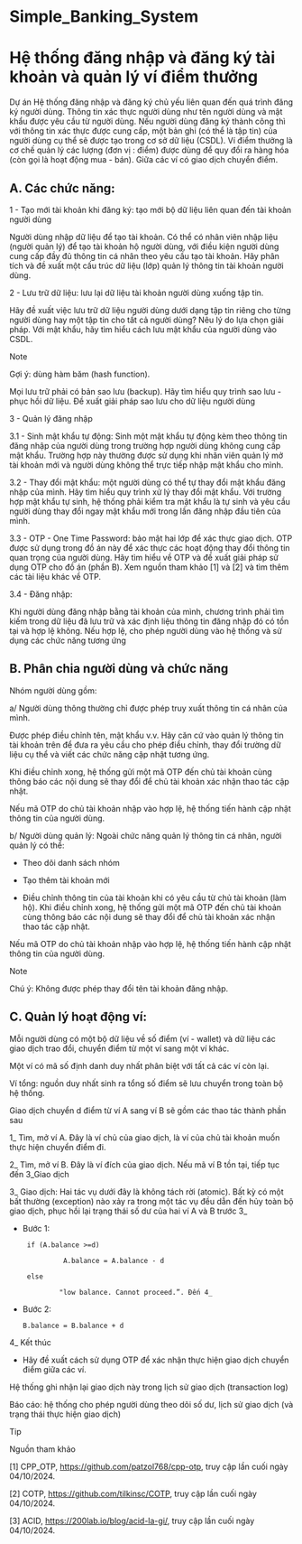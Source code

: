 # Simple_Banking_System

# Hệ thống đăng nhập và đăng ký tài khoản và quản lý ví điểm thưởng
 

Dự án Hệ thống đăng nhập và đăng ký chủ yếu liên quan đến quá trình đăng ký người dùng. Thông tin xác thực người dùng như tên người dùng và mật khẩu được yêu cầu từ người dùng. Nếu người dùng đăng ký thành công thì với thông tin xác thực được cung cấp, một bản ghi (có thể là tập tin) của người dùng cụ thể sẽ được tạo trong cơ sở dữ liệu (CSDL).
Ví điểm thưởng là cơ chế quản lý các lượng (đơn vị : điểm) được dùng để quy đổi ra hàng hóa (còn gọi là hoạt động mua - bán). Giữa các ví có giao dịch chuyển điểm.
 
## A. Các chức năng:

1 - Tạo mới tài khoản khi đăng ký: tạo mới bộ dữ liệu liên quan đến tài khoản người dùng

Người dùng nhập dữ liệu để tạo tài khoản. 
Có thể có nhân viên nhập liệu (người quản lý) để tạo tài khoản hộ người dùng, với điều kiện người dùng cung cấp đầy đủ thông tin cá nhân theo yêu cầu tạo tài khoản.
Hãy phân tích và đề xuất một cấu trúc dữ liệu (lớp) quản lý thông tin tài khoản người dùng.


2 - Lưu trữ dữ liệu: lưu lại dữ liệu tài khoản người dùng xuống tập tin.

Hãy đề xuất việc lưu trữ dữ liệu người dùng dưới dạng tập tin riêng cho từng người dùng hay một tập tin cho tất cả người dùng? Nêu lý do lựa chọn giải pháp.
Với mật khẩu, hãy tìm hiểu cách lưu mật khẩu của người dùng vào CSDL. 
  > [!NOTE]
  > Gợi ý: dùng hàm băm (hash function).

Mọi lưu trữ phải có bản sao lưu (backup). Hãy tìm hiểu quy trình sao lưu - phục hồi dữ liệu. Đề xuất giải pháp sao lưu cho dữ liệu người dùng


3 - Quản lý đăng nhập

 3.1 - Sinh mật khẩu tự động: 
 Sinh một mật khẩu tự động kèm theo thông tin đăng nhập của người dùng trong trường hợp người dùng không cung cấp mật khẩu. 
 Trường hợp này thường được sử dụng khi nhân viên quản lý mở tài khoản mới và người dùng không thể trực tiếp nhập mật khẩu cho mình.

 

 3.2 - Thay đổi mật khẩu: một người dùng có thể tự thay đổi mật khẩu đăng nhập của mình.
Hãy tìm hiểu quy trình xử lý thay đổi mật khẩu.
Với trường hợp mật khẩu tự sinh, hệ thống phải kiểm tra mật khẩu là tự sinh và yêu cầu người dùng thay đổi ngay mật khẩu mới trong lần đăng nhập đầu tiên của mình.


 3.3 - OTP - One Time Password: bảo mật hai lớp để xác thực giao dịch.
    OTP được sử dụng trong đồ án này để xác thực các hoạt động thay đổi thông tin quan trọng của người dùng.
    Hãy tìm hiểu về OTP và đề xuất giải pháp sử dụng OTP cho đồ án (phần B). Xem nguồn tham khảo [1] và [2] và tìm thêm các tài liệu khác về OTP.


 3.4 - Đăng nhập:  
    
Khi người dùng đăng nhập bằng tài khoản của mình, chương trình phải tìm kiếm trong dữ liệu đã lưu trữ và xác định liệu thông tin đăng nhập đó có tồn tại và hợp lệ không. Nếu hợp lệ, cho phép người dùng vào hệ thống và sử dụng các chức năng tương ứng

## B. Phân chia người dùng và chức năng

Nhóm người dùng gồm: 

a/ Người dùng thông thường chỉ được phép truy xuất thông tin cá nhân của mình. 

Được phép điều chỉnh tên, mật khẩu v.v. Hãy căn cứ vào quản lý thông tin tài khoản trên để đưa ra yêu cầu cho phép điều chỉnh, thay đổi trường dữ liệu cụ thể và viết các chức năng cập nhật tương ứng.

 

Khi điều chỉnh xong, hệ thống gửi một mã OTP đến chủ tài khoản cùng thông báo các nội dung sẽ thay đổi để chủ tài khoản xác nhận thao tác cập nhật.

Nếu mã OTP do chủ tài khoản nhập vào hợp lệ, hệ thống tiến hành cập nhật thông tin của người dùng.

 

b/ Người dùng quản lý: Ngoài chức năng quản lý thông tin cá nhân, người quản lý có thể:

 - Theo dõi danh sách nhóm

 - Tạo thêm tài khoản mới

 - Điều chỉnh thông tin của tài khoản khi có yêu cầu từ chủ tài khoản (làm hộ). Khi điều chỉnh xong, hệ thống gửi một mã OTP đến chủ tài khoản cùng thông báo các nội dung sẽ thay đổi để chủ tài khoản xác nhận thao tác cập nhật.

  Nếu mã OTP do chủ tài khoản nhập vào hợp lệ, hệ thống tiến hành cập nhật thông tin của người dùng.

> [!NOTE]
> Chú ý: Không được phép thay đổi tên tài khoản đăng nhập.

 

## C. Quản lý hoạt động ví:

Mỗi người dùng có một bộ dữ liệu về số điểm (ví - wallet) và dữ liệu các giao dịch trao đổi, chuyển điểm từ một ví sang một ví khác.

Một ví có mã số định danh duy nhất phân biệt với tất cả các ví còn lại.

Ví tổng: nguồn duy nhất sinh ra tổng số điểm sẽ lưu chuyển trong toàn bộ hệ thống.
 

Giao dịch chuyển d điểm từ ví A sang ví B sẽ gồm các thao tác thành phần sau

1_ Tìm, mở ví A. Đây là ví chủ của giao dịch, là ví của chủ tài khoản muốn thực hiện chuyển điểm đi.

2_ Tìm, mở ví B. Đây là ví đích của giao dịch. Nếu mã ví B tồn tại, tiếp tục đến 3_Giao dịch

3_ Giao dịch: Hai tác vụ dưới đây là không tách rời (atomic). Bất kỳ có một bất thường (exception) nào xảy ra trong một tác vụ đều dẫn đến hủy toàn bộ giao dịch, phục hồi lại trạng thái số dư của hai ví A và B trước 3_

- Bước 1:
       
       if (A.balance >=d) 
       
                A.balance = A.balance - d

       else

               "low balance. Cannot proceed.”. Đến 4_

- Bước 2:
  
      B.balance = B.balance + d

4_ Kết thúc

 

- Hãy đề xuất cách sử dụng OTP để xác nhận thực hiện giao dịch chuyển điểm giữa các ví.
 

Hệ thống ghi nhận lại giao dịch này trong lịch sử giao dịch (transaction log)

Báo cáo: hệ thống cho phép người dùng theo dõi số dư, lịch sử giao dịch (và trạng thái thực hiện giao dịch)

> [!TIP]
> Nguồn tham khảo
> 
> [1] CPP_OTP, https://github.com/patzol768/cpp-otp, truy cập lần cuối ngày 04/10/2024.
> 
> [2] COTP, https://github.com/tilkinsc/COTP, truy cập lần cuối ngày 04/10/2024.
> 
> [3] ACID, https://200lab.io/blog/acid-la-gi/, truy cập lần cuối ngày 04/10/2024.

